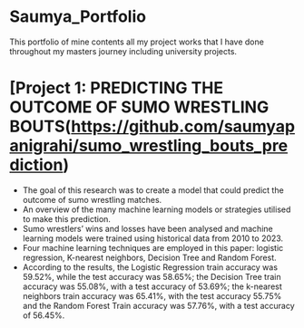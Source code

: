 # Saumya_Portfolio
This portfolio of mine contents all my project works that I have done throughout my masters journey including university projects.


# [Project 1: PREDICTING THE OUTCOME OF SUMO WRESTLING BOUTS(https://github.com/saumyapanigrahi/sumo_wrestling_bouts_prediction)
* The goal of this research was to create a model that could predict the outcome of sumo wrestling matches.
* An overview of the many machine learning models or strategies utilised to make this prediction.
* Sumo wrestlers’ wins and losses have been analysed and machine learning models were trained using historical data from 2010 to 2023.
* Four machine learning techniques are employed in this paper: logistic regression, K-nearest neighbors, Decision Tree and Random Forest.
* According to the results, the Logistic Regression train accuracy was 59.52%, while the test accuracy was 58.65%; the Decision Tree train accuracy was 55.08%, with a test accuracy of 53.69%; the k-nearest neighbors train accuracy was 65.41%, with the test accuracy 55.75% and the Random Forest Train accuracy was 57.76%, with a test accuracy of 56.45%.
